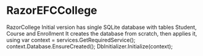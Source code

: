 # RazorEFCCollege
RazorCollege Initial version has single SQLite database with tables Student, Course and Enrollment 
It creates the database from scratch, then applies it, using 
var context = services.GetRequiredService(); context.Database.EnsureCreated(); DbInitializer.Initialize(context);
